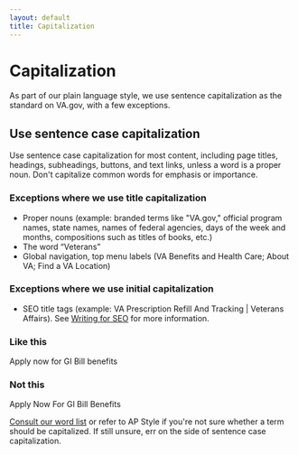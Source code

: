 ```yaml
---
layout: default
title: Capitalization
---
```


# Capitalization

As part of our plain language style, we use sentence capitalization as the standard on VA.gov, with a few exceptions.

## Use sentence case capitalization

Use sentence case capitalization for most content, including page titles, headings, subheadings, buttons, and text links, unless a word is a proper noun. Don't capitalize common words for emphasis or importance.

### Exceptions where we use title capitalization

- Proper nouns (example: branded terms like "VA.gov," official program names, state names, names of federal agencies, days of the week and months, compositions such as titles of books, etc.)
- The word “Veterans”
- Global navigation, top menu labels (VA Benefits and Health Care; About VA; Find a VA Location)

### Exceptions where we use initial capitalization
- SEO title tags (example: VA Prescription Refill And Tracking \| Veterans Affairs). See [Writing for SEO](https://design.va.gov/content-style-guide/seo) for more information.

<div class="do-dont">
<div class="do-dont__do">
<h3 class="do-dont__heading">Like this</h3>
<div class="do-dont__content" markdown="1">
Apply now for GI Bill benefits
</div>
</div>
<div class="do-dont__dont">
<h3 class="do-dont__heading">Not this</h3>
<div class="do-dont__content" markdown="1">
Apply Now For GI Bill Benefits
</div>
</div>
</div>

[Consult our word list](https://design.va.gov/content-style-guide/word-list) or refer to AP Style if you're not sure whether a term should be capitalized. If still unsure, err on the side of sentence case capitalization.
